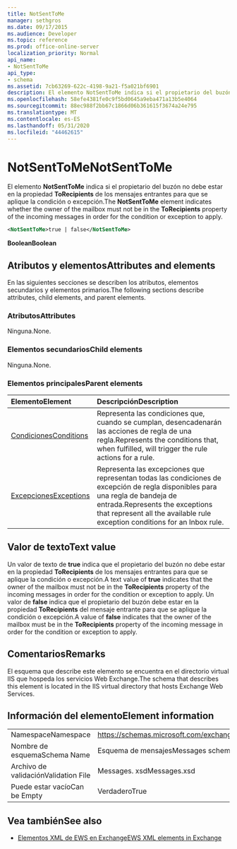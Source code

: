 ```yaml
---
title: NotSentToMe
manager: sethgros
ms.date: 09/17/2015
ms.audience: Developer
ms.topic: reference
ms.prod: office-online-server
localization_priority: Normal
api_name:
- NotSentToMe
api_type:
- schema
ms.assetid: 7cb63269-622c-4198-9a21-f5a021bf6901
description: El elemento NotSentToMe indica si el propietario del buzón no debe estar en la propiedad ToRecipients de los mensajes entrantes para que se aplique la condición o excepción.
ms.openlocfilehash: 58efe4381fe0c9f5bd0645a9eba471a13b5e4064
ms.sourcegitcommit: 88ec988f2bb67c1866d06b361615f3674a24e795
ms.translationtype: MT
ms.contentlocale: es-ES
ms.lasthandoff: 05/31/2020
ms.locfileid: "44462615"
---
```

# <a name="notsenttome"></a><span data-ttu-id="6af91-103">NotSentToMe</span><span class="sxs-lookup"><span data-stu-id="6af91-103">NotSentToMe</span></span>

<span data-ttu-id="6af91-104">El elemento **NotSentToMe** indica si el propietario del buzón no debe estar en la propiedad **ToRecipients** de los mensajes entrantes para que se aplique la condición o excepción.</span><span class="sxs-lookup"><span data-stu-id="6af91-104">The **NotSentToMe** element indicates whether the owner of the mailbox must not be in the **ToRecipients** property of the incoming messages in order for the condition or exception to apply.</span></span> 
  
```xml
<NotSentToMe>true | false</NotSentToMe>
```

 <span data-ttu-id="6af91-105">**Boolean**</span><span class="sxs-lookup"><span data-stu-id="6af91-105">**Boolean**</span></span>
## <a name="attributes-and-elements"></a><span data-ttu-id="6af91-106">Atributos y elementos</span><span class="sxs-lookup"><span data-stu-id="6af91-106">Attributes and elements</span></span>

<span data-ttu-id="6af91-107">En las siguientes secciones se describen los atributos, elementos secundarios y elementos primarios.</span><span class="sxs-lookup"><span data-stu-id="6af91-107">The following sections describe attributes, child elements, and parent elements.</span></span>
  
### <a name="attributes"></a><span data-ttu-id="6af91-108">Atributos</span><span class="sxs-lookup"><span data-stu-id="6af91-108">Attributes</span></span>

<span data-ttu-id="6af91-109">Ninguna.</span><span class="sxs-lookup"><span data-stu-id="6af91-109">None.</span></span>
  
### <a name="child-elements"></a><span data-ttu-id="6af91-110">Elementos secundarios</span><span class="sxs-lookup"><span data-stu-id="6af91-110">Child elements</span></span>

<span data-ttu-id="6af91-111">Ninguna.</span><span class="sxs-lookup"><span data-stu-id="6af91-111">None.</span></span>
  
### <a name="parent-elements"></a><span data-ttu-id="6af91-112">Elementos principales</span><span class="sxs-lookup"><span data-stu-id="6af91-112">Parent elements</span></span>

|<span data-ttu-id="6af91-113">**Elemento**</span><span class="sxs-lookup"><span data-stu-id="6af91-113">**Element**</span></span>|<span data-ttu-id="6af91-114">**Descripción**</span><span class="sxs-lookup"><span data-stu-id="6af91-114">**Description**</span></span>|
|:-----|:-----|
|[<span data-ttu-id="6af91-115">Condiciones</span><span class="sxs-lookup"><span data-stu-id="6af91-115">Conditions</span></span>](conditions.md) <br/> |<span data-ttu-id="6af91-116">Representa las condiciones que, cuando se cumplan, desencadenarán las acciones de regla de una regla.</span><span class="sxs-lookup"><span data-stu-id="6af91-116">Represents the conditions that, when fulfilled, will trigger the rule actions for a rule.</span></span>  <br/> |
|[<span data-ttu-id="6af91-117">Excepciones</span><span class="sxs-lookup"><span data-stu-id="6af91-117">Exceptions</span></span>](exceptions.md) <br/> |<span data-ttu-id="6af91-118">Representa las excepciones que representan todas las condiciones de excepción de regla disponibles para una regla de bandeja de entrada.</span><span class="sxs-lookup"><span data-stu-id="6af91-118">Represents the exceptions that represent all the available rule exception conditions for an Inbox rule.</span></span>  <br/> |
   
## <a name="text-value"></a><span data-ttu-id="6af91-119">Valor de texto</span><span class="sxs-lookup"><span data-stu-id="6af91-119">Text value</span></span>

<span data-ttu-id="6af91-120">Un valor de texto de **true** indica que el propietario del buzón no debe estar en la propiedad **ToRecipients** de los mensajes entrantes para que se aplique la condición o excepción.</span><span class="sxs-lookup"><span data-stu-id="6af91-120">A text value of **true** indicates that the owner of the mailbox must not be in the **ToRecipients** property of the incoming messages in order for the condition or exception to apply.</span></span> <span data-ttu-id="6af91-121">Un valor de **false** indica que el propietario del buzón debe estar en la propiedad **ToRecipients** del mensaje entrante para que se aplique la condición o excepción.</span><span class="sxs-lookup"><span data-stu-id="6af91-121">A value of **false** indicates that the owner of the mailbox must be in the **ToRecipients** property of the incoming message in order for the condition or exception to apply.</span></span> 
  
## <a name="remarks"></a><span data-ttu-id="6af91-122">Comentarios</span><span class="sxs-lookup"><span data-stu-id="6af91-122">Remarks</span></span>

<span data-ttu-id="6af91-123">El esquema que describe este elemento se encuentra en el directorio virtual IIS que hospeda los servicios Web Exchange.</span><span class="sxs-lookup"><span data-stu-id="6af91-123">The schema that describes this element is located in the IIS virtual directory that hosts Exchange Web Services.</span></span>
  
## <a name="element-information"></a><span data-ttu-id="6af91-124">Información del elemento</span><span class="sxs-lookup"><span data-stu-id="6af91-124">Element information</span></span>

|||
|:-----|:-----|
|<span data-ttu-id="6af91-125">Namespace</span><span class="sxs-lookup"><span data-stu-id="6af91-125">Namespace</span></span>  <br/> |https://schemas.microsoft.com/exchange/services/2006/messages  <br/> |
|<span data-ttu-id="6af91-126">Nombre de esquema</span><span class="sxs-lookup"><span data-stu-id="6af91-126">Schema Name</span></span>  <br/> |<span data-ttu-id="6af91-127">Esquema de mensajes</span><span class="sxs-lookup"><span data-stu-id="6af91-127">Messages schema</span></span>  <br/> |
|<span data-ttu-id="6af91-128">Archivo de validación</span><span class="sxs-lookup"><span data-stu-id="6af91-128">Validation File</span></span>  <br/> |<span data-ttu-id="6af91-129">Messages. xsd</span><span class="sxs-lookup"><span data-stu-id="6af91-129">Messages.xsd</span></span>  <br/> |
|<span data-ttu-id="6af91-130">Puede estar vacío</span><span class="sxs-lookup"><span data-stu-id="6af91-130">Can be Empty</span></span>  <br/> |<span data-ttu-id="6af91-131">Verdadero</span><span class="sxs-lookup"><span data-stu-id="6af91-131">True</span></span>  <br/> |
   
## <a name="see-also"></a><span data-ttu-id="6af91-132">Vea también</span><span class="sxs-lookup"><span data-stu-id="6af91-132">See also</span></span>



- [<span data-ttu-id="6af91-133">Elementos XML de EWS en Exchange</span><span class="sxs-lookup"><span data-stu-id="6af91-133">EWS XML elements in Exchange</span></span>](ews-xml-elements-in-exchange.md)


